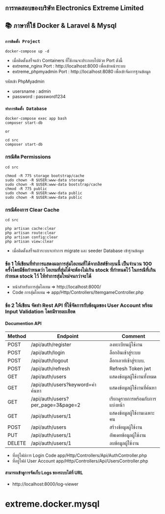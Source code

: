 ## การทดสอบของบริษัท Electronics Extreme  Limited 

## 📚 ภาษาที่ใช้ Docker & Laravel & Mysql

### `การติดตั้ง Project `

```
docker-compose up -d
```

- เมื่อติดตั้งเสร็จแล้ว Containers ที่ใช้งานจะประกอบไปด้วย Port ดังนี้
- extreme_nginx Port : http://localhost:8000 เพื่อเข้าหน้าระบบ
- extreme_phpmyadmin Port : http://localhost:8080 เพื่อเข้าจัดการฐานข้อมูล

รหัสเข้า PhpMyadmin 
- usersname : admin
- password : password1234

### `ทำการติดตั้ง Database`

```
docker-compose exec app bash
composer start-db

or

cd src 
composer start-db
```

### กรณีติด Permissions

```
cd src 

chmod -R 775 storage bootstrap/cache
sudo chown -R $USER:www-data storage
sudo chown -R $USER:www-data bootstrap/cache
chmod -R 775 public
sudo chown -R $USER:www-data public
sudo chown -R $USER:www-data public
```

### กรณีต้องการ Clear Cache

```
cd src 

php artisan cache:clear
php artisan route:clear
php artisan config:clear
php artisan view:clear
```

- เมื่อติดตั้งเสร็จแล้วระบบจะทำการ migrate และ seeder Database เข้าฐานข้อมูล


### ข้อ 1 ให้เขียนที่ทำการแสดงผลการสุ่มไอเทมที่ได้จากลิสต์ข้างบนนี้ เป็นจำนวน 100 ครั้งโดยมีข้อกำหนดว่า ไอเทมที่สุ่มได้จะต้องไม่เกิน stock ที่กำหนดไว้ ในกรณีที่เกินกำหนด stock ไว้ ให้ทำการสุ่มใหม่จนกว่าจะได้

- หน้าสำหรับการสุ่มไอเทม => http://localhost:8000/
- Code การสุ่มไอเทม => app/Http/Controllers/ItemgameController.php

### ข้อ 2 ให้เขียน จัดทำ Rest API ที่ใช้จัดการกับข้อมูลของ User Account พร้อม Input Validation โดยมีรายละเอียด
 
#### Documention API
Method  | Endpoint | Comment
----- | ----- | ----- |
POST   | /api/auth/register| ลงทะเบียนผู้ใช้งาน        |
POST   | /api/auth/login   | ล็อกอินเข้าสู่ระบบ         |
POST   | /api/auth/logout  | ล็อกเอาท์เข้าสู่ระบบ.      |
POST   | /api/auth/refresh | Refresh Token jwt     |
GET    | /api/auth/users   | แสดงข้อมูลผู้ใช้งานทั้งหมด   |
GET    | /api/auth/users?keyword=คำค้นหา     | แสดงข้อมูลผู้ใช้งานที่ค้นหา   |
GET    | /api/auth/users?per_page=3&page=2  | เรียกดูรายการพร้อมกับการแบ่งหน้า  |
GET    | /api/auth/users/1 | แสดงข้อมูลผู้ใช้งานเฉพาะคน |
POST   | /api/auth/users   | สร้างข้อมูลผู้ใช้งาน        | 
PUT    | /api/auth/users/1 | อัพเดทข้อมูลผู้ใช้งาน       |
DELETE | /api/auth/users/1 | ลบข้อมูลผู้ใช้งาน          |
 
- ที่อยู่ไฟล์การ Login Code app/Http/Controllers/Api/AuthController.php
- ที่อยู่ไฟล์ User Account app/Http/Controllers/Api/UsersController.php


#### สามารถเข้าดูการจัดเก็บ Logs ของระบบได้ที่ URL 
- http://localhost:8000/log-viewer

# extreme.docker.mysql
